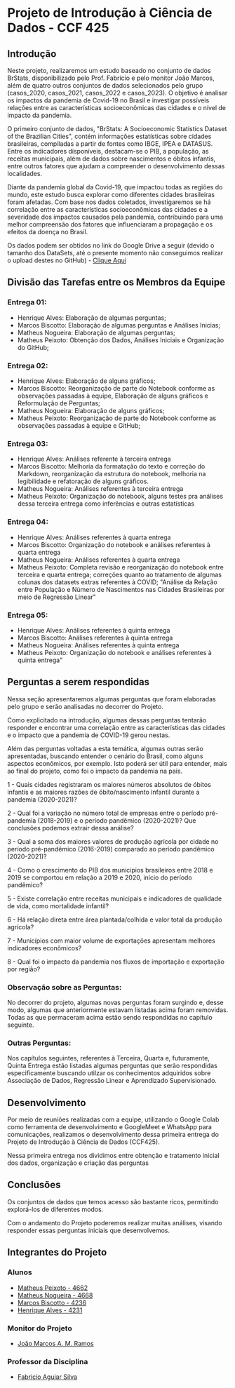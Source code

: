 <h1>Projeto de Introdução à Ciência de Dados - CCF 425</h1>

<h2>Introdução</h2>

<p>Neste projeto, realizaremos um estudo baseado no conjunto de dados BrStats, disponibilizado pelo Prof. Fabrício e pelo monitor João Marcos, além de quatro outros conjuntos de dados selecionados pelo grupo (casos_2020, casos_2021, casos_2022 e casos_2023). O objetivo é analisar os impactos da pandemia de Covid-19 no Brasil e investigar possíveis relações entre as características socioeconômicas das cidades e o nível de impacto da pandemia.
  <p>O primeiro conjunto de dados, "BrStats: A Socioeconomic Statistics Dataset of the Brazilian Cities", contém informações estatísticas sobre cidades brasileiras, compiladas a partir de fontes como IBGE, IPEA e DATASUS. Entre os indicadores disponíveis, destacam-se o PIB, a população, as receitas municipais, além de dados sobre nascimentos e óbitos infantis, entre outros fatores que ajudam a compreender o desenvolvimento dessas localidades.
  <p>Diante da pandemia global da Covid-19, que impactou todas as regiões do mundo, este estudo busca explorar como diferentes cidades brasileiras foram afetadas. Com base nos dados coletados, investigaremos se há correlação entre as características socioeconômicas das cidades e a severidade dos impactos causados pela pandemia, contribuindo para uma melhor compreensão dos fatores que influenciaram a propagação e os efeitos da doença no Brasil.
  <p>Os dados podem ser obtidos no link do Google Drive a seguir (devido o tamanho dos DataSets, até o presente momento não conseguimos realizar o upload destes no GitHub) - <a href="https://drive.google.com/drive/folders/1reVgUutym0oAZyLWJj-xaypdwteC4XuW?usp=drive_link">Clique Aqui</a></p>

<h2>Divisão das Tarefas entre os Membros da Equipe</h2>
<h3>Entrega 01:</h3>

- Henrique Alves: Elaboração de algumas perguntas;
- Marcos Biscotto: Elaboração de algumas perguntas e Análises Inicias;
- Matheus Nogueira: Elaboração de algumas perguntas;
- Matheus Peixoto: Obtenção dos Dados, Análises Iniciais e Organização do GitHub;

<h3>Entrega 02:</h3>

 - Henrique Alves: Elaboração de alguns gráficos;
 - Marcos Biscotto: Reorganização de parte do Notebook conforme as observações passadas à equipe, Elaboração de alguns gráficos e Reformulação de Perguntas;
 - Matheus Nogueira: Elaboração de alguns gráficos;
 - Matheus Peixoto: Reorganização de parte do Notebook conforme as observações passadas à equipe e GitHub;

<h3>Entrega 03:</h3>

- Henrique Alves: Análises referente à terceira entrega 
- Marcos Biscotto: Melhoria da formatação do texto e correção do Markdown, reorganização da estrutura do notebook, melhoria na legibilidade e refatoração de alguns gráficos.
- Matheus Nogueira: Análises referentes à terceira entrega
- Matheus Peixoto: Organização do notebook, alguns testes pra análises dessa terceira entrega como inferências e outras estatísticas

<h3>Entrega 04: </h3>

- Henrique Alves: Análises referentes à quarta entrega <br>
- Marcos Biscotto: Organização do notebook e análises referentes à quarta entrega <br>
- Matheus Nogueira: Análises referentes à quarta entrega <br>
- Matheus Peixoto: Completa revisão e reorganização do notebook entre terceira e quarta entrega; correções quanto ao tratamento de algumas colunas dos datasets extras referentes à COVID; "Análise da Relação entre População e Número de Nascimentos nas Cidades Brasileiras por meio de Regressão Linear" <br>

<h3>Entrega 05: </h3>

- Henrique Alves: Análises referentes à quinta entrega <br>
- Marcos Biscotto: Análises referentes à quinta entrega <br>
- Matheus Nogueira: Análises referentes à quinta entrega <br>
- Matheus Peixoto: Organização do notebook e análises referentes à quinta entrega" <br>

<h2>Perguntas a serem respondidas</h2>

Nessa seção apresentaremos algumas perguntas que foram elaboradas pelo grupo e serão analisadas no decorrer do Projeto.

Como explicitado na introdução, algumas dessas perguntas tentarão responder e encontrar uma correlação entre as características das cidades e o impacto que a pandemia de COVID-19 gerou nestas.

Além das perguntas voltadas a esta temática, algumas outras serão apresentadas, buscando entender o cenário do Brasil, como alguns aspectos econômicos, por exemplo. Isto poderá ser útil para entender, mais ao final do projeto, como foi o impacto da pandemia na país.

1 - Quais cidades registraram os maiores números absolutos de óbitos infantis e as maiores razões de óbito/nascimento infantil durante a pandemia (2020-2021)?

2 - Qual foi a variação no número total de empresas entre o período pré-pandemia (2018-2019) e o período pandêmico (2020-2021)? Que conclusões podemos extrair dessa análise?

3 - Qual a soma dos maiores valores de produção agrícola por cidade no período pré-pandêmico (2016-2019) comparado ao período pandêmico (2020-2021)?

4 - Como o crescimento do PIB dos municípios brasileiros entre 2018 e 2019 se comportou em relação a 2019 e 2020, início do período pandêmico?

5 - Existe correlação entre receitas municipais e indicadores de qualidade de vida, como mortalidade infantil?

6 - Há relação direta entre área plantada/colhida e valor total da produção agrícola?

7 - Municípios com maior volume de exportações apresentam melhores indicadores econômicos?

8 - Qual foi o impacto da pandemia nos fluxos de importação e exportação por região?

<h3>Observação sobre as Perguntas:</h3>
No decorrer do projeto, algumas novas perguntas foram surgindo e, desse modo, algumas que anteriormente estavam listadas acima foram removidas. Todas as que permaceram acima estão sendo respondidas no capítulo seguinte.<br>

<h3>Outras Perguntas:</h3>
Nos capítulos seguintes, referentes à Terceira, Quarta e, futuramente, Quinta Entrega estão listadas algumas perguntas que serão respondidas especificamente buscando utilzar os conhecimentos adquiridos sobre Associação de Dados, Regressão Linear e Aprendizado Supervisionado.

<h2>Desenvolvimento</h2>

<p>Por meio de reuniões realizadas com a equipe, utilizando o Google Colab como ferramenta de desenvolvimento e GoogleMeet e WhatsApp para comunicações, realizamos o desenvolvimento dessa primeira entrega do Projeto de Introdução à Ciência de Dados (CCF425).</p>
<p>Nessa primeira entrega nos dividimos entre obtenção e tratamento inicial dos dados, organização e criação das perguntas</p>

<h2>Conclusões</h2>

<p>Os conjuntos de dados que temos acesso são bastante ricos, permitindo explorá-los de diferentes modos.</p>
<p>Com o andamento do Projeto poderemos realizar muitas análises, visando responder essas perguntas iniciais que desenvolvemos.</p>

<h2>Integrantes do Projeto</h2>

<h3>Alunos</h3>

 - [Matheus Peixoto - 4662](https://github.com/MatheusPxt21)
 - [Matheus Nogueira - 4668](https://github.com/MatheusNogueiraUfv)
 - [Marcos Biscotto - 4236](https://github.com/Kamagori)
 - [Henrique Alves - 4231](https://github.com/alveshenriique)

<h3>Monitor do Projeto</h3>

 - [João Marcos A. M. Ramos](https://github.com/raitocan)

<h3>Professor da Disciplina</h3>

 - [Fabricio Aguiar Silva](https://github.com/fabaguiarsilva)
